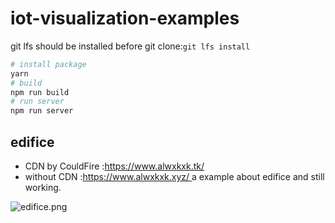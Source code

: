 # iot-visualization-examples

git lfs should be installed before git clone:`git lfs install`
```bash
# install package
yarn 
# build
npm run build
# run server
npm run server
```

## edifice 
- CDN by CouldFire :[https://www.alwxkxk.tk/ ](https://www.alwxkxk.tk/)
- without CDN :[https://www.alwxkxk.xyz/ ](https://www.alwxkxk.xyz/)
a example about edifice and still working.

![edifice.png](https://i.loli.net/2019/06/24/5d1080774391b43166.png)


